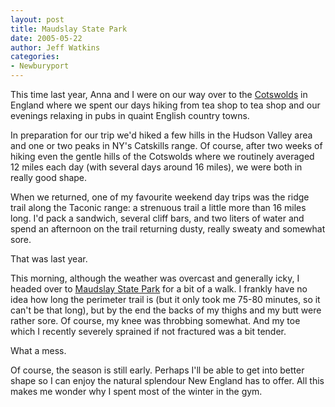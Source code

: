 ```yaml
---
layout: post
title: Maudslay State Park
date: 2005-05-22
author: Jeff Watkins
categories:
- Newburyport
---
```


This time last year, Anna and I were on our way over to the [Cotswolds][cotswolds] in England where we spent our days hiking from tea shop to tea shop and our evenings relaxing in pubs in quaint English country towns.

In preparation for our trip we'd hiked a few hills in the Hudson Valley area and one or two peaks in NY's Catskills range. Of course, after two weeks of hiking even the gentle hills of the Cotswolds where we routinely averaged 12 miles each day (with several days around 16 miles), we were both in really good shape.

When we returned, one of my favourite weekend day trips was the ridge trail along the Taconic range: a strenuous trail a little more than 16 miles long. I'd pack a sandwich, several cliff bars, and two liters of water and spend an afternoon on the trail returning dusty, really sweaty and somewhat sore.

That was last year.

This morning, although the weather was overcast and generally icky, I headed over to [Maudslay State Park][maudslay] for a bit of a walk. I frankly have no idea how long the perimeter trail is (but it only took me 75-80 minutes, so it can't be that long), but by the end the backs of my thighs and my butt were rather sore. Of course, my knee was throbbing somewhat. And my toe which I recently severely sprained if not fractured was a bit tender.

What a mess.

Of course, the season is still early. Perhaps I'll be able to get into better shape so I can enjoy the natural splendour New England has to offer. All this makes me wonder why I spent most of the winter in the gym.

[cotswolds]:http://metrocat.org/photography/honeymoon-in-the-cotswolds/ "Photos from our honeymoon in the Cottswolds, England"
[maudslay]:http://www.mass.gov/dcr/parks/northeast/maud.htm "Maudslay State Park in Newburyport"